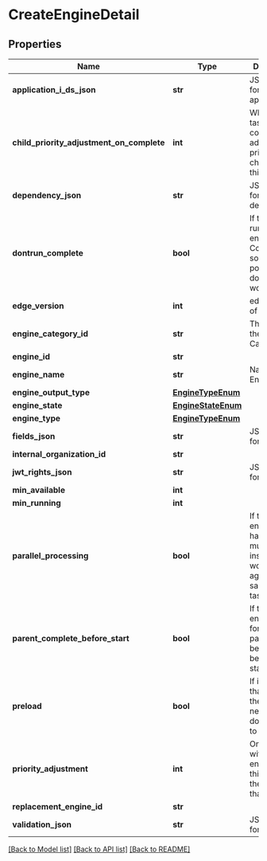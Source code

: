 # CreateEngineDetail

## Properties
Name | Type | Description | Notes
------------ | ------------- | ------------- | -------------
**application_i_ds_json** | **str** | JSON Data for application_id | [optional] 
**child_priority_adjustment_on_complete** | **int** | When this task completes, adjust the priority of child tasks by this value | [optional] 
**dependency_json** | **str** | JSON Data for dependency | [optional] 
**dontrun_complete** | **bool** | If true, do not run this engine.  Complete as soon as possible and do not assign work. | [optional] 
**edge_version** | **int** | edge version of the engine | [optional] 
**engine_category_id** | **str** | The UUID of the Engine Category | [optional] 
**engine_id** | **str** |  | [optional] 
**engine_name** | **str** | Name of the Engine | [optional] 
**engine_output_type** | [**EngineTypeEnum**](EngineTypeEnum.md) |  | [optional] 
**engine_state** | [**EngineStateEnum**](EngineStateEnum.md) |  | [optional] 
**engine_type** | [**EngineTypeEnum**](EngineTypeEnum.md) |  | [optional] 
**fields_json** | **str** | JSON Data for fields | [optional] 
**internal_organization_id** | **str** |  | [optional] 
**jwt_rights_json** | **str** | JSON Data for jwt_rights | [optional] 
**min_available** | **int** |  | [optional] 
**min_running** | **int** |  | [optional] 
**parallel_processing** | **bool** | If true, the engine can handle multiple instances working against the same chunk task. | [optional] 
**parent_complete_before_start** | **bool** | If true, the engine waits for the parent(s) to be complete before starting | [optional] 
**preload** | **bool** | If it is &#x60;true&#x60;, that means the engine need to pull docker image to local | [optional] 
**priority_adjustment** | **int** | On new tasks with this engine, add this value to the priority of that task | [optional] 
**replacement_engine_id** | **str** |  | [optional] 
**validation_json** | **str** | JSON Data for validation | [optional] 

[[Back to Model list]](../README.md#documentation-for-models) [[Back to API list]](../README.md#documentation-for-api-endpoints) [[Back to README]](../README.md)


